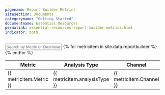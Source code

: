 ```yaml
---
pagename: Report Builder Metrics
sitesection: Documents
categoryname: "Getting Started"
documentname: Essential Resources
permalink: essential-resources-report-builder-metrics.html
indicator: both
---
```


<div id="metrics">
<input id="metricsSearch" placeholder="Search by Metric or Dashboard" />
<table class="metricstable" id="datametricstable">
  <thead>
    <th>Metric</th>
    <th>Analysis Type</th>
    <th>Channel</th>
    <th>Formula (Optional)</th>
    <th>Description</th>
    <th>Dashboard</th>
    <th>Filtered By</th>
  </thead>
  <tbody class="list">
  {% for metricitem in site.data.reportbuilder %}
    <tr>
      <td class="metric">{{ metricitem.Metric }}</td>
      <td class="analysis">{{ metricitem.analysisType }}</td>
      <td class="channel">{{ metricitem.Channel }}</td>
      <td class="formula">{{ metricitem.formulaOptional }}</td>
      <td class="description">{{ metricitem.Description }}</td>
      <td class="dashboard">{{ metricitem.Dashboard }}</td>
      <td class="filtered">{{ metricitem.filteredBy }}</td>
    </tr>
  {% endfor %}
</tbody>
</table>
</div>
